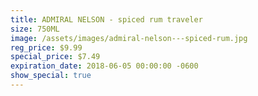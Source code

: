 ```yaml
---
title: ADMIRAL NELSON - spiced rum traveler
size: 750ML
image: /assets/images/admiral-nelson---spiced-rum.jpg
reg_price: $9.99
special_price: $7.49
expiration_date: 2018-06-05 00:00:00 -0600
show_special: true
---
```


